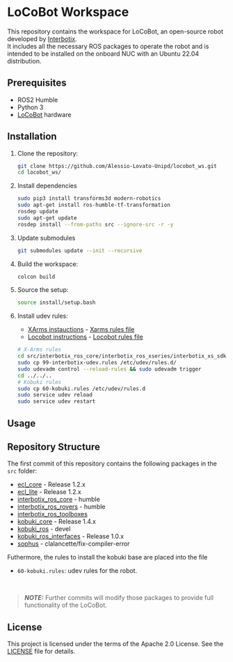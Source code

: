 # LoCoBot Workspace

This repository contains the workspace for LoCoBot, an open-source robot developed by [Interbotix](https://www.interbotix.com).<br>
It includes all the necessary ROS packages to operate the robot and is intended to be installed on the onboard NUC with an Ubuntu 22.04 distribution.

## Prerequisites

- ROS2 Humble
- Python 3
- [LoCoBot](http://www.locobot.org/) hardware

## Installation

1. Clone the repository:

    ```bash
    git clone https://github.com/Alessio-Lovato-Unipd/locobot_ws.git
    cd locobot_ws/
    ```

2. Install dependencies
    ```bash
    sudo pip3 install transforms3d modern-robotics
    sudo apt-get install ros-humble-tf-transformation
    rosdep update
    sudo apt-get update
    rosdep install --from-paths src --ignore-src -r -y
    ```
3. Update submodules
    ```bash
    git submodules update --init --recursive
    ```
3. Build the workspace:

    ```bash
    colcon build
    ```

3. Source the setup:

    ```bash
    source install/setup.bash
    ```

4. Install udev rules:
    - [XArms instauctions](https://docs.trossenrobotics.com/interbotix_xsarms_docs/ros_interface/ros2/software_setup.html) -  [Xarms rules file](https://raw.githubusercontent.com/Interbotix/interbotix_ros_manipulators/main/interbotix_ros_xsarms/install/rpi4/xsarm_rpi4_install.sh)
    - [Locobot instructions]() - [Locobot rules file]()

    ```bash
    # X-Arms rules
    cd src/interbotix_ros_core/interbotix_ros_xseries/interbotix_xs_sdk
    sudo cp 99-interbotix-udev.rules /etc/udev/rules.d/
    sudo udevadm control --reload-rules && sudo udevadm trigger
    cd ../../..
    # Kobuki rules
    sudo cp 60-kobuki.rules /etc/udev/rules.d
    sudo service udev reload
    sudo service udev restart
    ```

## Usage



## Repository Structure

The first commit of this repository contains the following packages in the `src` folder:

- [ecl_core](https://github.com/stonier/ecl_core) - Release 1.2.x
- [ecl_lite](https://github.com/stonier/ecl_lite) - Release 1.2.x
- [interbotix_ros_core](https://github.com/Interbotix/interbotix_ros_core) - humble
- [interbotix_ros_rovers](https://github.com/Interbotix/interbotix_ros_rovers) - humble
- [interbotix_ros_toolboxes](https://github.com/Interbotix/interbotix_ros_toolboxes)
- [kobuki_core](https://github.com/kobuki-base/kobuki_core) - Release 1.4.x
- [kobuki_ros](https://github.com/kobuki-base/kobuki_ros) - devel
- [kobuki_ros_interfaces](https://github.com/kobuki-base/kobuki_ros_interfaces) - Release 1.0.x
- [sophus](https://github.com/clalancette/sophus) - clalancette/fix-compiler-error

Futhermore, the rules to install the kobuki base are placed into the file 
- `60-kobuki.rules`: udev rules for the robot.

<br>


> **_NOTE:_**  Further commits will modify those packages to provide full functionality of the LoCoBot.


## License

This project is licensed under the terms of the Apache 2.0 License. See the [LICENSE](LICENSE) file for details.
